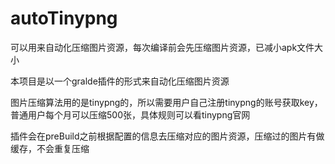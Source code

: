# autoTinypng
可以用来自动化压缩图片资源，每次编译前会先压缩图片资源，已减小apk文件大小

本项目是以一个gralde插件的形式来自动化压缩图片资源

图片压缩算法用的是tinypng的，所以需要用户自己注册tinypng的账号获取key，普通用户每个月可以压缩500张，具体规则可以看tinypng官网

插件会在preBuild之前根据配置的信息去压缩对应的图片资源，压缩过的图片有做缓存，不会重复压缩


